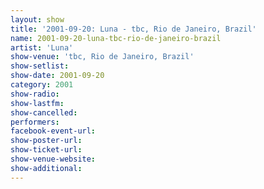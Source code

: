 ```yaml
---
layout: show
title: '2001-09-20: Luna - tbc, Rio de Janeiro, Brazil'
name: 2001-09-20-luna-tbc-rio-de-janeiro-brazil
artist: 'Luna'
show-venue: 'tbc, Rio de Janeiro, Brazil'
show-setlist: 
show-date: 2001-09-20
category: 2001
show-radio: 
show-lastfm: 
show-cancelled: 
performers: 
facebook-event-url: 
show-poster-url: 
show-ticket-url: 
show-venue-website: 
show-additional: 
---
```



